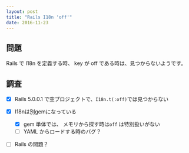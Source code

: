 ```yaml
---
layout: post
title: "Rails I18n 'off'"
date: 2016-11-23
---
```


## 問題
Rails で I18n を定義する時、 key が off である時は、見つからないようです。

## 調査
- [x] Rails 5.0.0.1 で空プロジェクトで、`I18n.t(:off)`では見つからない
- [x] I18nは別gemになっている
    - [x] gem 単体では、 メモリから探す時は`off` は特別扱いがない
    - [ ] YAML からロードする時のバグ？
- [ ] Rails の問題？


